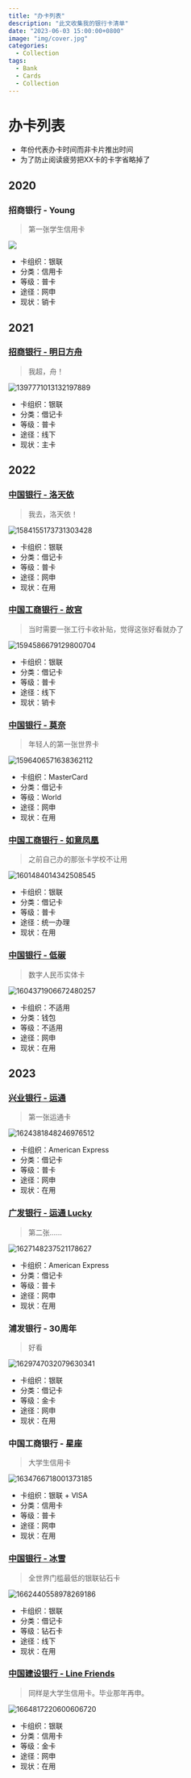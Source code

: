 ```yaml
---
title: "办卡列表"
description: "此文收集我的银行卡清单"
date: "2023-06-03 15:00:00+0800"
image: "img/cover.jpg"
categories:
  - Collection
tags:
  - Bank
  - Cards
  - Collection
---
```


# 办卡列表

* 年份代表办卡时间而非卡片推出时间
* 为了防止阅读疲劳把XX卡的卡字省略掉了

## 2020

### 招商银行 - Young

> 第一张学生信用卡

![](img/2020-cmb-young.jpg)

* 卡组织：银联
* 分类：信用卡
* 等级：普卡
* 途径：网申
* 现状：销卡

## 2021

### [招商银行 - 明日方舟](https://ak.hypergryph.com/special/cmb/)

> 我超，舟！

![1397771013132197889](https://pbs.twimg.com/media/E2XhUwGVIAc3IH2?format=jpg&name=4096x4096)

* 卡组织：银联
* 分类：借记卡
* 等级：普卡
* 途径：线下
* 现状：主卡

## 2022

### [中国银行 - 洛天依](https://mp.weixin.qq.com/s/VSC1UwiY0ET_hjZ8cdC_LA)

> 我去，洛天依！

![1584155173731303428](https://pbs.twimg.com/media/FfwMu4PakAA_meS?format=jpg&name=4096x4096)

* 卡组织：银联
* 分类：借记卡
* 等级：普卡
* 途径：网申
* 现状：在用

### [中国工商银行 - 故宫](https://m.icbc.com.cn/page/721854058468884500.html)

> 当时需要一张工行卡收补贴，觉得这张好看就办了

![1594586679129800704](https://pbs.twimg.com/media/FiEcIXsagAA0cZb?format=jpg&name=4096x4096)

* 卡组织：银联
* 分类：借记卡
* 等级：普卡
* 途径：线下
* 现状：销卡

### [中国银行 - 莫奈](https://mp.weixin.qq.com/s/FWi1ipqVJ3zQe_bQU7qDIw)

> 年轻人的第一张世界卡

![1596406571638362112](https://pbs.twimg.com/media/FieTT_takAI4sMJ?format=jpg&name=4096x4096)

* 卡组织：MasterCard
* 分类：借记卡
* 等级：World
* 途径：网申
* 现状：在用

### [中国工商银行 - 如意凤凰](https://mp.weixin.qq.com/s/b77jB6411xp0EHkfTj3rSw)

> 之前自己办的那张卡学校不让用

![1601484014342508545](https://pbs.twimg.com/media/FjmdOHkaAAAZiWT?format=jpg&name=4096x4096)

* 卡组织：银联
* 分类：借记卡
* 等级：普卡
* 途径：统一办理
* 现状：在用

### [中国银行 - 低碳](https://mp.weixin.qq.com/s/VzOcKbzK8t9295mGkGKj9Q)

> 数字人民币实体卡

![1604371906672480257](https://pbs.twimg.com/media/FkPfuqfaUAAwrN6?format=jpg&name=4096x4096)

* 卡组织：不适用
* 分类：钱包
* 等级：不适用
* 途径：网申
* 现状：在用

## 2023

### [兴业银行 - 运通](https://mp.weixin.qq.com/s/AElhzWDBxycWqVV3q1mIow)

> 第一张运通卡

![1624381848246976512](https://pbs.twimg.com/media/For2rSzaYAAQW5Q?format=jpg&name=4096x4096)

* 卡组织：American Express
* 分类：借记卡
* 等级：普卡
* 途径：网申
* 现状：在用

### [广发银行 - 运通 Lucky](https://mp.weixin.qq.com/s/jCxtroVSV0lLwXx9-CLvFQ)

> 第二张……

![1627148237521178627](https://pbs.twimg.com/media/FpTKrnfacAIyqCF?format=jpg&name=4096x4096)

* 卡组织：American Express
* 分类：借记卡
* 等级：普卡
* 途径：网申
* 现状：在用

### 浦发银行 - 30周年

> 好看

![1629747032079630341](https://pbs.twimg.com/media/Fp4GKo1akAIv1LC?format=jpg&name=4096x4096)

* 卡组织：银联
* 分类：借记卡
* 等级：金卡
* 途径：网申
* 现状：在用

### 中国工商银行 - 星座

> 大学生信用卡

![1634766718001373185](https://pbs.twimg.com/media/Fq_bqgCaAAABymU?format=jpg&name=4096x4096)

* 卡组织：银联 + VISA
* 分类：信用卡
* 等级：普卡
* 途径：网申
* 现状：在用

### [中国银行 - 冰雪](https://mp.weixin.qq.com/s/Fys02dfBD4fVJqHROKUbbg)

> 全世界门槛最低的银联钻石卡

![1662440558978269186](https://pbs.twimg.com/media/FxIs39sakAAfmYf?format=jpg&name=4096x4096)

* 卡组织：银联
* 分类：借记卡
* 等级：钻石卡
* 途径：线下
* 现状：在用

### [中国建设银行 - Line Friends](https://mp.weixin.qq.com/s/lK5YVyHvWqv94tDLY8zIiQ)

> 同样是大学生信用卡。毕业那年再申。

![1664817220600606720](https://pbs.twimg.com/media/FxqecAjaEAEfLgF?format=jpg&name=4096x4096)

* 卡组织：银联
* 分类：信用卡
* 等级：金卡
* 途径：网申
* 现状：在用

